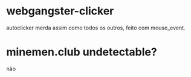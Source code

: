 # webgangster-clicker
autoclicker merda assim como todos os outros, feito com mouse_event.
# minemen.club undetectable? 
não
